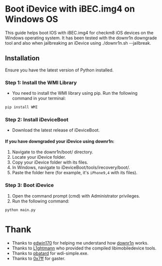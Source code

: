 # Boot iDevice with iBEC.img4 on Windows OS
This guide helps boot IOS with iBEC.img4 for checkm8 iOS devices on the Windows operating system. It has been tested with the downr1n downgrade tool and also when jailbreaking an iDevice using ./downr1n.sh --jailbreak.
## Installation
Ensure you have the latest version of Python installed. <br/>
### Step 1: Install the WMI Library
- You need to install the WMI library using pip. Run the following command in your terminal:
```bash
pip install WMI
```
### Step 2: Install iDeviceBoot
- Download the latest release of iDeviceBoot. <br/>
#### If you have downgraded your iDevice using downr1n:
1. Navigate to the downr1n/boot/ directory.
2. Locate your iDevice folder.
3. Copy your iDevice folder with its files.
4. In Windows, navigate to iDeviceBoot/tools/irecovery/boot/.
5. Paste the folder here (for example, it's `iPhone9,4` with its files).
### Step 3: Boot iDevice <br/>
1. Open the command prompt (cmd) with Administrator privileges.
2. Run the following command:
```bash
python main.py
```

# Thank
- Thanks to [edwin170](https://github.com/edwin170/) for helping me understand how [downr1n](https://github.com/edwin170/downr1n/) works.
- Thanks to [L1ghtmann](https://github.com/L1ghtmann/libimobiledevice/) who provided the compiled libimobiledevice tools.
- Thanks to [pbatard](https://github.com/pbatard/libwdi/) for wdi-simple.exe.
- Thanks to [0x7ff](https://github.com/0x7ff/gaster/) for gaster.
